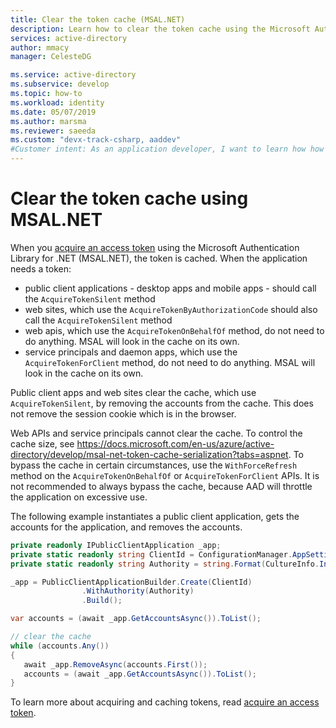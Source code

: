 ```yaml
---
title: Clear the token cache (MSAL.NET)
description: Learn how to clear the token cache using the Microsoft Authentication Library for .NET (MSAL.NET).
services: active-directory
author: mmacy
manager: CelesteDG

ms.service: active-directory
ms.subservice: develop
ms.topic: how-to
ms.workload: identity
ms.date: 05/07/2019
ms.author: marsma
ms.reviewer: saeeda
ms.custom: "devx-track-csharp, aaddev"
#Customer intent: As an application developer, I want to learn how how to clear the token cache so I can .
---
```


# Clear the token cache using MSAL.NET

When you [acquire an access token](msal-acquire-cache-tokens.md) using the Microsoft Authentication Library for .NET (MSAL.NET), the token is cached. When the application needs a token:

- public client applications - desktop apps and mobile apps - should call the `AcquireTokenSilent` method 
- web sites, which use the `AcquireTokenByAuthorizationCode` should also call the `AcquireTokenSilent` method 
- web apis, which use the `AcquireTokenOnBehalfOf` method, do not need to do anything. MSAL will look in the cache on its own. 
- service principals and daemon apps, which use the `AcquireTokenForClient` method, do not need to do anything. MSAL will look in the cache on its own.

Public client apps and web sites clear the cache, which use `AcquireTokenSilent`, by removing the accounts from the cache. This does not remove the session cookie which is in the browser.

Web APIs and service principals cannot clear the cache. To control the cache size, see https://docs.microsoft.com/en-us/azure/active-directory/develop/msal-net-token-cache-serialization?tabs=aspnet. To bypass the cache in certain circumstances, use the `WithForceRefresh` method on the `AcquireTokenOnBehalfOf` or `AcquireTokenForClient` APIs. It is not recommended to always bypass the cache, because AAD will throttle the application on excessive use.

The following example instantiates a public client application, gets the accounts for the application, and removes the accounts.

```csharp
private readonly IPublicClientApplication _app;
private static readonly string ClientId = ConfigurationManager.AppSettings["ida:ClientId"];
private static readonly string Authority = string.Format(CultureInfo.InvariantCulture, AadInstance, Tenant);

_app = PublicClientApplicationBuilder.Create(ClientId)
                .WithAuthority(Authority)
                .Build();

var accounts = (await _app.GetAccountsAsync()).ToList();

// clear the cache
while (accounts.Any())
{
   await _app.RemoveAsync(accounts.First());
   accounts = (await _app.GetAccountsAsync()).ToList();
}

```

To learn more about acquiring and caching tokens, read [acquire an access token](msal-acquire-cache-tokens.md).
